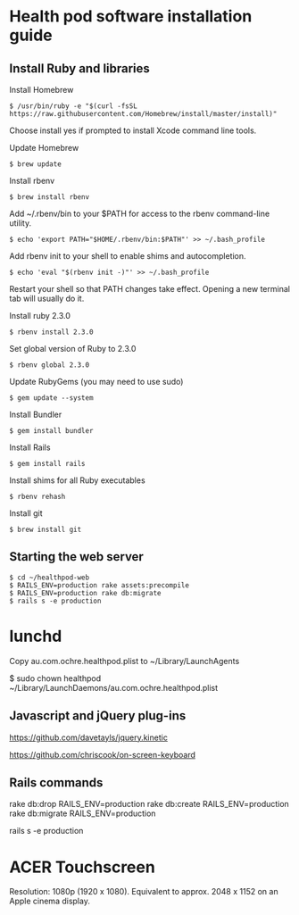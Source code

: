 # Health pod software installation guide

## Install Ruby and libraries

Install Homebrew
```
$ /usr/bin/ruby -e "$(curl -fsSL https://raw.githubusercontent.com/Homebrew/install/master/install)"
```
Choose install yes if prompted to install Xcode command line tools.

Update Homebrew
```
$ brew update
```
Install rbenv
```
$ brew install rbenv
```
Add ~/.rbenv/bin to your $PATH for access to the rbenv command-line utility.
```
$ echo 'export PATH="$HOME/.rbenv/bin:$PATH"' >> ~/.bash_profile
```
Add rbenv init to your shell to enable shims and autocompletion.
```
$ echo 'eval "$(rbenv init -)"' >> ~/.bash_profile
```
Restart your shell so that PATH changes take effect. Opening a new terminal tab will usually do it.

Install ruby 2.3.0
```
$ rbenv install 2.3.0
```
Set global version of Ruby to 2.3.0
```
$ rbenv global 2.3.0
```
Update RubyGems (you may need to use sudo)
```
$ gem update --system
```
Install Bundler
```
$ gem install bundler
```
Install Rails
```
$ gem install rails
```
Install shims for all Ruby executables
```
$ rbenv rehash
```
Install git
```
$ brew install git
```

## Starting the web server
```
$ cd ~/healthpod-web
$ RAILS_ENV=production rake assets:precompile
$ RAILS_ENV=production rake db:migrate
$ rails s -e production
```

# lunchd

Copy au.com.ochre.healthpod.plist to ~/Library/LaunchAgents

$ sudo chown healthpod ~/Library/LaunchDaemons/au.com.ochre.healthpod.plist


## Javascript and jQuery plug-ins

https://github.com/davetayls/jquery.kinetic

https://github.com/chriscook/on-screen-keyboard





## Rails commands

rake db:drop RAILS_ENV=production
rake db:create RAILS_ENV=production
rake db:migrate RAILS_ENV=production

rails s -e production

# ACER Touchscreen

Resolution: 1080p (1920 x 1080).
Equivalent to approx. 2048 x 1152 on an Apple cinema display.
